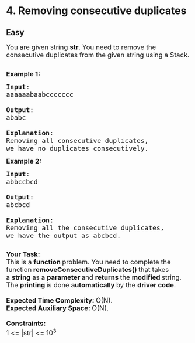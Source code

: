 # 4. Removing consecutive duplicates
## Easy 
<div class="problem-statement">
                <p></p><p><span style="font-size:18px">You are given string <strong>str</strong>. You need to remove the consecutive duplicates from the given string using a Stack. </span><br>
&nbsp;</p>

<p><span style="font-size:18px"><strong>Example 1:</strong></span></p>

<pre><span style="font-size:18px"><strong>Input</strong>: 
aaaaaabaabccccccc

<strong>Output</strong>: 
ababc

<strong>Explanation</strong>: 
Removing all consecutive duplicates, 
we have no duplicates consecutively.</span>
</pre>

<p><span style="font-size:18px"><strong>Example 2:</strong></span></p>

<pre><span style="font-size:18px"><strong>Input</strong>: 
abbccbcd

<strong>Output</strong>: 
abcbcd

<strong>Explanation</strong>: 
Removing all the consecutive duplicates, 
we have the output as abcbcd.
</span>
</pre>

<p><span style="font-size:18px"><strong>Your Task:</strong><br>
This is a <strong>function </strong>problem. You need to complete the function<strong> removeConsecutiveDuplicates()&nbsp;</strong>that takes a&nbsp;<strong>string</strong> as a&nbsp;<strong>parameter </strong>and <strong>returns </strong>the <strong>modified </strong>string. The <strong>printing </strong>is done <strong>automatically </strong>by the <strong>driver code</strong>.<br>
<br>
<strong>Expected Time Complexity:&nbsp;</strong>O(N).<br>
<strong>Expected Auxiliary Space:&nbsp;</strong>O(N).<br>
<br>
<strong>Constraints:</strong><br>
1 &lt;= |str| &lt;= 10<sup>3</sup></span></p>
 <p></p>
            </div>